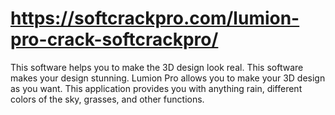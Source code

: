 # https://softcrackpro.com/lumion-pro-crack-softcrackpro/
This software helps you to make the 3D design look real. This software makes your design stunning. Lumion Pro allows you to make your 3D design as you want. This application provides you with anything rain, different colors of the sky, grasses, and other functions. 
